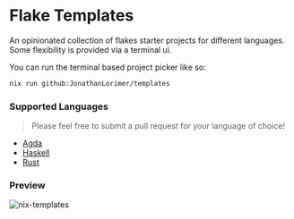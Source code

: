 # Flake Templates

An opinionated collection of flakes starter projects for different languages. Some flexibility is provided via a terminal ui.

You can run the terminal based project picker like so:

```bash
nix run github:JonathanLorimer/templates
```
### Supported Languages
> Please feel free to submit a pull request for your language of choice!

- [Agda](https://github.com/JonathanLorimer/templates/tree/main/template/agda)
- [Haskell](https://github.com/JonathanLorimer/templates/tree/main/template/haskell)
- [Rust](https://github.com/JonathanLorimer/templates/tree/main/template/rust)

### Preview
![nix-templates](https://user-images.githubusercontent.com/32466011/218349988-10e02013-ab28-4f79-8531-484d737cb8ad.gif)

